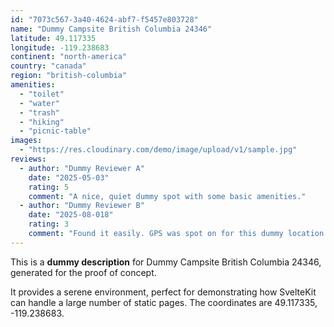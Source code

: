 ```yaml
---
id: "7073c567-3a40-4624-abf7-f5457e803728"
name: "Dummy Campsite British Columbia 24346"
latitude: 49.117335
longitude: -119.238683
continent: "north-america"
country: "canada"
region: "british-columbia"
amenities:
  - "toilet"
  - "water"
  - "trash"
  - "hiking"
  - "picnic-table"
images:
  - "https://res.cloudinary.com/demo/image/upload/v1/sample.jpg"
reviews:
  - author: "Dummy Reviewer A"
    date: "2025-05-03"
    rating: 5
    comment: "A nice, quiet dummy spot with some basic amenities."
  - author: "Dummy Reviewer B"
    date: "2025-08-018"
    rating: 3
    comment: "Found it easily. GPS was spot on for this dummy location."
---
```


This is a **dummy description** for Dummy Campsite British Columbia 24346, generated for the proof of concept.

It provides a serene environment, perfect for demonstrating how SvelteKit can handle a large number of static pages. The coordinates are 49.117335, -119.238683.
